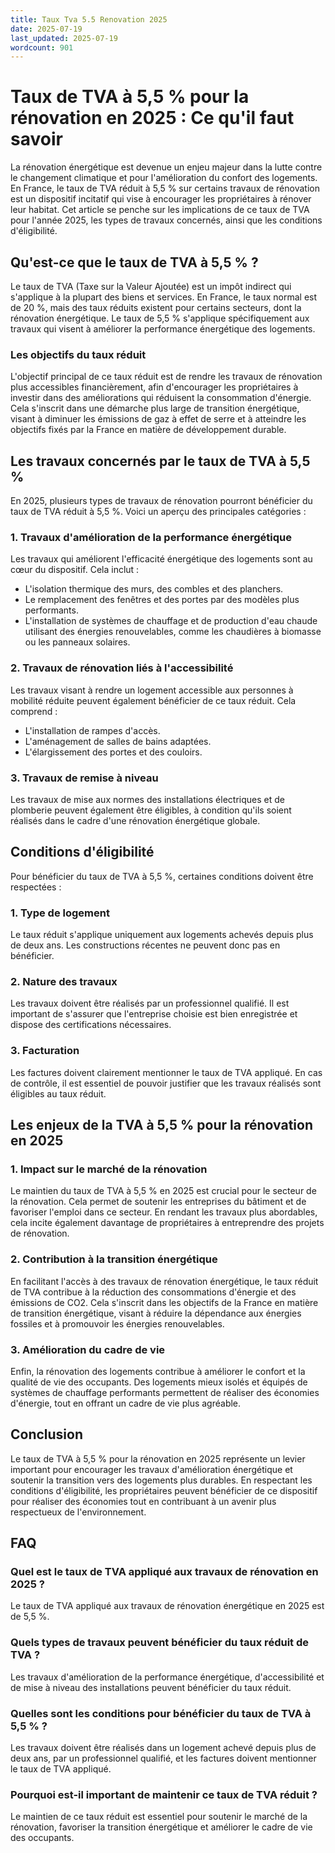 ```yaml
---
title: Taux Tva 5.5 Renovation 2025
date: 2025-07-19
last_updated: 2025-07-19
wordcount: 901
---
```


# Taux de TVA à 5,5 % pour la rénovation en 2025 : Ce qu'il faut savoir

La rénovation énergétique est devenue un enjeu majeur dans la lutte contre le changement climatique et pour l'amélioration du confort des logements. En France, le taux de TVA réduit à 5,5 % sur certains travaux de rénovation est un dispositif incitatif qui vise à encourager les propriétaires à rénover leur habitat. Cet article se penche sur les implications de ce taux de TVA pour l'année 2025, les types de travaux concernés, ainsi que les conditions d'éligibilité.

## Qu'est-ce que le taux de TVA à 5,5 % ?

Le taux de TVA (Taxe sur la Valeur Ajoutée) est un impôt indirect qui s'applique à la plupart des biens et services. En France, le taux normal est de 20 %, mais des taux réduits existent pour certains secteurs, dont la rénovation énergétique. Le taux de 5,5 % s'applique spécifiquement aux travaux qui visent à améliorer la performance énergétique des logements.

### Les objectifs du taux réduit

L'objectif principal de ce taux réduit est de rendre les travaux de rénovation plus accessibles financièrement, afin d'encourager les propriétaires à investir dans des améliorations qui réduisent la consommation d'énergie. Cela s'inscrit dans une démarche plus large de transition énergétique, visant à diminuer les émissions de gaz à effet de serre et à atteindre les objectifs fixés par la France en matière de développement durable.

## Les travaux concernés par le taux de TVA à 5,5 %

En 2025, plusieurs types de travaux de rénovation pourront bénéficier du taux de TVA réduit à 5,5 %. Voici un aperçu des principales catégories :

### 1. Travaux d'amélioration de la performance énergétique

Les travaux qui améliorent l'efficacité énergétique des logements sont au cœur du dispositif. Cela inclut :

- L'isolation thermique des murs, des combles et des planchers.
- Le remplacement des fenêtres et des portes par des modèles plus performants.
- L'installation de systèmes de chauffage et de production d'eau chaude utilisant des énergies renouvelables, comme les chaudières à biomasse ou les panneaux solaires.

### 2. Travaux de rénovation liés à l'accessibilité

Les travaux visant à rendre un logement accessible aux personnes à mobilité réduite peuvent également bénéficier de ce taux réduit. Cela comprend :

- L'installation de rampes d'accès.
- L'aménagement de salles de bains adaptées.
- L'élargissement des portes et des couloirs.

### 3. Travaux de remise à niveau

Les travaux de mise aux normes des installations électriques et de plomberie peuvent également être éligibles, à condition qu'ils soient réalisés dans le cadre d'une rénovation énergétique globale.

## Conditions d'éligibilité

Pour bénéficier du taux de TVA à 5,5 %, certaines conditions doivent être respectées :

### 1. Type de logement

Le taux réduit s'applique uniquement aux logements achevés depuis plus de deux ans. Les constructions récentes ne peuvent donc pas en bénéficier.

### 2. Nature des travaux

Les travaux doivent être réalisés par un professionnel qualifié. Il est important de s'assurer que l'entreprise choisie est bien enregistrée et dispose des certifications nécessaires.

### 3. Facturation

Les factures doivent clairement mentionner le taux de TVA appliqué. En cas de contrôle, il est essentiel de pouvoir justifier que les travaux réalisés sont éligibles au taux réduit.

## Les enjeux de la TVA à 5,5 % pour la rénovation en 2025

### 1. Impact sur le marché de la rénovation

Le maintien du taux de TVA à 5,5 % en 2025 est crucial pour le secteur de la rénovation. Cela permet de soutenir les entreprises du bâtiment et de favoriser l'emploi dans ce secteur. En rendant les travaux plus abordables, cela incite également davantage de propriétaires à entreprendre des projets de rénovation.

### 2. Contribution à la transition énergétique

En facilitant l'accès à des travaux de rénovation énergétique, le taux réduit de TVA contribue à la réduction des consommations d'énergie et des émissions de CO2. Cela s'inscrit dans les objectifs de la France en matière de transition énergétique, visant à réduire la dépendance aux énergies fossiles et à promouvoir les énergies renouvelables.

### 3. Amélioration du cadre de vie

Enfin, la rénovation des logements contribue à améliorer le confort et la qualité de vie des occupants. Des logements mieux isolés et équipés de systèmes de chauffage performants permettent de réaliser des économies d'énergie, tout en offrant un cadre de vie plus agréable.

## Conclusion

Le taux de TVA à 5,5 % pour la rénovation en 2025 représente un levier important pour encourager les travaux d'amélioration énergétique et soutenir la transition vers des logements plus durables. En respectant les conditions d'éligibilité, les propriétaires peuvent bénéficier de ce dispositif pour réaliser des économies tout en contribuant à un avenir plus respectueux de l'environnement.

## FAQ

### Quel est le taux de TVA appliqué aux travaux de rénovation en 2025 ?

Le taux de TVA appliqué aux travaux de rénovation énergétique en 2025 est de 5,5 %.

### Quels types de travaux peuvent bénéficier du taux réduit de TVA ?

Les travaux d'amélioration de la performance énergétique, d'accessibilité et de mise à niveau des installations peuvent bénéficier du taux réduit.

### Quelles sont les conditions pour bénéficier du taux de TVA à 5,5 % ?

Les travaux doivent être réalisés dans un logement achevé depuis plus de deux ans, par un professionnel qualifié, et les factures doivent mentionner le taux de TVA appliqué.

### Pourquoi est-il important de maintenir ce taux de TVA réduit ?

Le maintien de ce taux réduit est essentiel pour soutenir le marché de la rénovation, favoriser la transition énergétique et améliorer le cadre de vie des occupants.